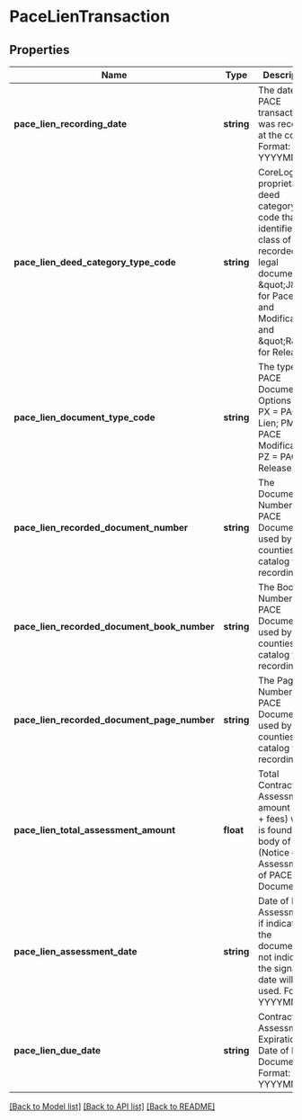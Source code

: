 # PaceLienTransaction

## Properties
Name | Type | Description | Notes
------------ | ------------- | ------------- | -------------
**pace_lien_recording_date** | **string** | The date the PACE transaction was recorded at the county.  Format: YYYYMMDD | [optional] 
**pace_lien_deed_category_type_code** | **string** | CoreLogic proprietary deed category type code that identifies the class of recorded legal document. \&quot;J\&quot; for Pace Liens and Modifications and \&quot;R\&quot; for Releases. | [optional] 
**pace_lien_document_type_code** | **string** | The type of PACE Document. Options are: PX &#x3D; PACE Lien; PM &#x3D; PACE Modification; PZ &#x3D; PACE Release. | [optional] 
**pace_lien_recorded_document_number** | **string** | The Document Number of PACE Document used by some counties to catalog their recordings. | [optional] 
**pace_lien_recorded_document_book_number** | **string** | The Book Number of PACE Document used by some counties to catalog their recordings. | [optional] 
**pace_lien_recorded_document_page_number** | **string** | The Page Number of PACE Document used by some counties to catalog their recordings. | [optional] 
**pace_lien_total_assessment_amount** | **float** | Total Contractual Assessment amount (cost + fees) which is found in the body of NOA (Notice of Assessment) of PACE Document. | [optional] 
**pace_lien_assessment_date** | **string** | Date of PACE Assessment, if indicated on the document. If not indicated, the signature date will be used. Format: YYYYMMDD | [optional] 
**pace_lien_due_date** | **string** | Contractual Assessment Expiration Date of PACE Document. Format: YYYYMMDD | [optional] 

[[Back to Model list]](../../README.md#documentation-for-models) [[Back to API list]](../../README.md#documentation-for-api-endpoints) [[Back to README]](../../README.md)

